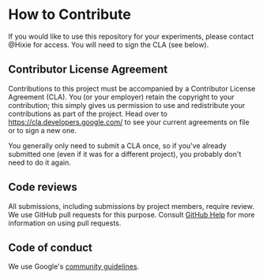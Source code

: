 # How to Contribute

If you would like to use this repository for your experiments, please contact @Hixie for access. You will need to sign the CLA (see 
below).

## Contributor License Agreement

Contributions to this project must be accompanied by a Contributor License Agreement (CLA). You (or your employer) retain the 
copyright to your contribution; this simply gives us permission to use and redistribute your contributions as part of the project. 
Head over to <https://cla.developers.google.com/> to see your current agreements on file or to sign a new one.

You generally only need to submit a CLA once, so if you've already submitted one (even if it was for a different project), you 
probably don't need to do it again.

## Code reviews

All submissions, including submissions by project members, require review. We use GitHub pull requests for this purpose. Consult 
[GitHub Help](https://help.github.com/articles/about-pull-requests/) for more information on using pull requests.

## Code of conduct

We use Google's [community guidelines](https://opensource.google/conduct/).
